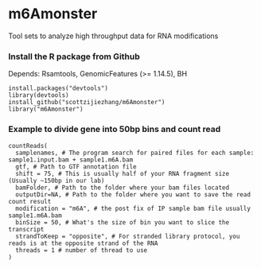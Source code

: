 # m6Amonster
Tool sets to analyze high throughput data for RNA modifications

### Install the R package from Github

Depends: Rsamtools, GenomicFeatures (>= 1.14.5), BH

	install.packages("devtools")
	library(devtools)
	install_github("scottzijiezhang/m6Amonster")
	library("m6Amonster")

### Example to divide gene into 50bp bins and count read
```
countReads(
  samplenames, # The program search for paired files for each sample: sample1.input.bam + sample1.m6A.bam
  gtf, # Path to GTF annotation file
  shift = 75, # This is usually half of your RNA fragment size (Usually ~150bp in our lab)
  bamFolder, # Path to the folder where your bam files located
  outputDir=NA, # Path to the folder where you want to save the read count result
  modification = "m6A", # the post fix of IP sample bam file usually sample1.m6A.bam
  binSize = 50, # What's the size of bin you want to slice the transcript 
  strandToKeep = "opposite", # For stranded library protocol, you reads is at the opposite strand of the RNA 
  threads = 1 # number of thread to use 
)
```
